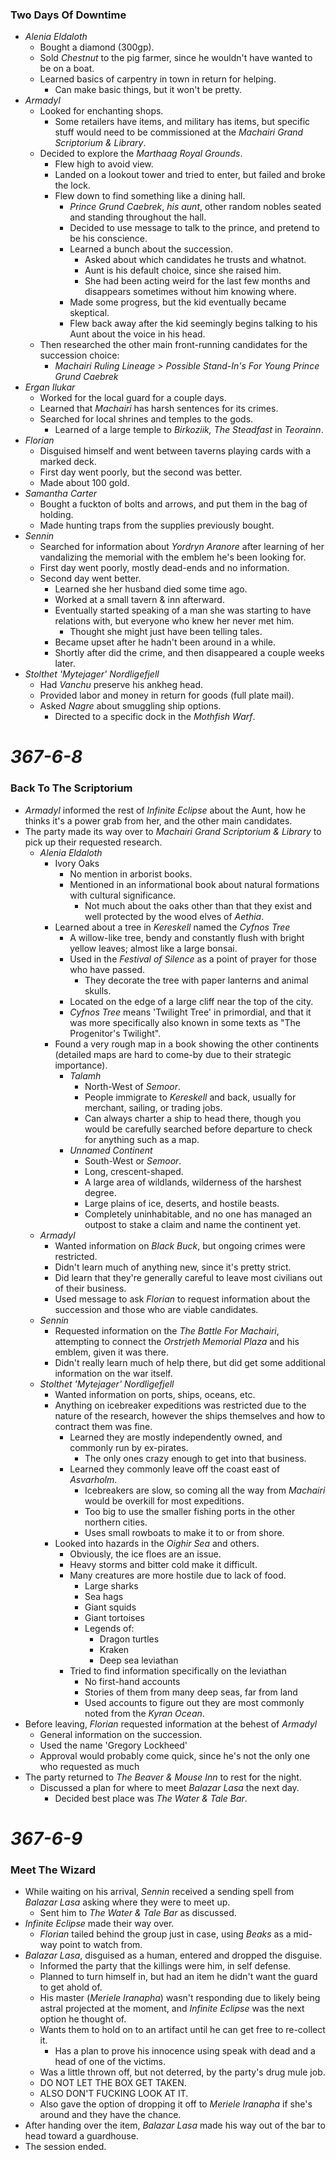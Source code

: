 ### Two Days Of Downtime

* *Alenia Eldaloth*
  * Bought a diamond (300gp).
  * Sold *Chestnut* to the pig farmer, since he wouldn't have wanted to be on a boat.
  * Learned basics of carpentry in town in return for helping.
    * Can make basic things, but it won't be pretty.
* *Armadyl*
  * Looked for enchanting shops.
    * Some retailers have items, and military has items, but specific stuff would need to be commissioned at the *Machairi Grand Scriptorium & Library*.
  * Decided to explore the *Marthaag Royal Grounds*.
    * Flew high to avoid view.
    * Landed on a lookout tower and tried to enter, but failed and broke the lock.
    * Flew down to find something like a dining hall.
      * *Prince Grund Caebrek*, *his aunt*, other random nobles seated and standing throughout the hall.
      * Decided to use message to talk to the prince, and pretend to be his conscience.
      * Learned a bunch about the succession.
        * Asked about which candidates he trusts and whatnot.
        * Aunt is his default choice, since she raised him.
        * She had been acting weird for the last few months and disappears sometimes without him knowing where.
      * Made some progress, but the kid eventually became skeptical.
      * Flew back away after the kid seemingly begins talking to his Aunt about the voice in his head.
  * Then researched the other main front-running candidates for the succession choice:
    * *Machairi Ruling Lineage > Possible Stand-In's For Young Prince Grund Caebrek*
* *Ergan Ilukar*
  * Worked for the local guard for a couple days.
  * Learned that *Machairi* has harsh sentences for its crimes.
  * Searched for local shrines and temples to the gods.
    * Learned of a large temple to *Birkoziik, The Steadfast* in *Teorainn*.
* *Florian*
  * Disguised himself and went between taverns playing cards with a marked deck.
  * First day went poorly, but the second was better.
  * Made about 100 gold.
* *Samantha Carter*
  * Bought a fuckton of bolts and arrows, and put them in the bag of holding.
  * Made hunting traps from the supplies previously bought.
* *Sennin*
  * Searched for information about *Yordryn Aranore* after learning of her vandalizing the memorial with the emblem he's been looking for.
  * First day went poorly, mostly dead-ends and no information.
  * Second day went better.
    * Learned she her husband died some time ago.
    * Worked at a small tavern & inn afterward.
    * Eventually started speaking of a man she was starting to have relations with, but everyone who knew her never met him.
      * Thought she might just have been telling tales.
    * Became upset after he hadn't been around in a while.
    * Shortly after did the crime, and then disappeared a couple weeks later.
* *Stolthet 'Mytejager' Nordligefjell*
  * Had *Vanchu* preserve his ankheg head.
  * Provided labor and money in return for goods (full plate mail).
  * Asked *Nagre* about smuggling ship options.
    * Directed to a specific dock in the *Mothfish Warf*.

# *367-6-8*

### Back To The Scriptorium

* *Armadyl* informed the rest of *Infinite Eclipse* about the Aunt, how he thinks it's a power grab from her, and the other main candidates.
* The party made its way over to *Machairi Grand Scriptorium & Library* to pick up their requested research.
  * *Alenia Eldaloth*
    * Ivory Oaks
      * No mention in arborist books.
      * Mentioned in an informational book about natural formations with cultural significance.
        * Not much about the oaks other than that they exist and well protected by the wood elves of *Aethia*.
    * Learned about a tree in *Kereskell* named the *Cyfnos Tree*
      * A willow-like tree, bendy and constantly flush with bright yellow leaves; almost like a large bonsai.
      * Used in the *Festival of Silence* as a point of prayer for those who have passed.
        * They decorate the tree with paper lanterns and animal skulls.
      * Located on the edge of a large cliff near the top of the city.
      * *Cyfnos Tree* means 'Twilight Tree' in primordial, and that it was more specifically also known in some texts as "The Progenitor's Twilight".
    * Found a very rough map in a book showing the other continents (detailed maps are hard to come-by due to their strategic importance).
      * *Talamh*
        * North-West of *Semoor*.
        * People immigrate to *Kereskell* and back, usually for merchant, sailing, or trading jobs.
        * Can always charter a ship to head there, though you would be carefully searched before departure to check for anything such as a map.
      * *Unnamed Continent*
        * South-West or *Semoor*.
        * Long, crescent-shaped.
        * A large area of wildlands, wilderness of the harshest degree.
        * Large plains of ice, deserts, and hostile beasts.
        * Completely uninhabitable, and no one has managed an outpost to stake a claim and name the continent yet.
  * *Armadyl*
    * Wanted information on *Black Buck*, but ongoing crimes were restricted.
    * Didn't learn much of anything new, since it's pretty strict.
    * Did learn that they're generally careful to leave most civilians out of their business.
    * Used message to ask *Florian* to request information about the succession and those who are viable candidates.
  * *Sennin*
    * Requested information on the *The Battle For Machairi*, attempting to connect the *Orstrjeth Memorial Plaza* and his emblem, given it was there.
    * Didn't really learn much of help there, but did get some additional information on the war itself.
  * *Stolthet 'Mytejager' Nordligefjell*
    * Wanted information on ports, ships, oceans, etc.
    * Anything on icebreaker expeditions was restricted due to the nature of the research, however the ships themselves and how to contract them was fine.
      * Learned they are mostly independently owned, and commonly run by ex-pirates.
        * The only ones crazy enough to get into that business.
      * Learned they commonly leave off the coast east of *Asvarholm*.
        * Icebreakers are slow, so coming all the way from *Machairi* would be overkill for most expeditions.
        * Too big to use the smaller fishing ports in the other northern cities.
        * Uses small rowboats to make it to or from shore.
    * Looked into hazards in the *Oighir Sea* and others.
      * Obviously, the ice floes are an issue.
      * Heavy storms and bitter cold make it difficult.
      * Many creatures are more hostile due to lack of food.
        * Large sharks
        * Sea hags
        * Giant squids
        * Giant tortoises
        * Legends of:
          * Dragon turtles
          * Kraken
          * Deep sea leviathan
      * Tried to find information specifically on the leviathan
        * No first-hand accounts
        * Stories of them from many deep seas, far from land
        * Used accounts to figure out they are most commonly noted from the *Kyran Ocean*.
* Before leaving, *Florian* requested information at the behest of *Armadyl*
  * General information on the succession.
  * Used the name 'Gregory Lockheed'
  * Approval would probably come quick, since he's not the only one who requested as much
* The party returned to *The Beaver & Mouse Inn* to rest for the night.
  * Discussed a plan for where to meet *Balazar Lasa* the next day.
    * Decided best place was *The Water & Tale Bar*.

# *367-6-9*

### Meet The Wizard

* While waiting on his arrival, *Sennin* received a sending spell from *Balazar Lasa* asking where they were to meet up.
  * Sent him to *The Water & Tale Bar* as discussed.
* *Infinite Eclipse* made their way over.
  * *Florian* tailed behind the group just in case, using *Beaks* as a mid-way point to watch from.
* *Balazar Lasa*, disguised as a human, entered and dropped the disguise.
  * Informed the party that the killings were him, in self defense.
  * Planned to turn himself in, but had an item he didn't want the guard to get ahold of.
  * His master (*Meriele Iranapha*) wasn't responding due to likely being astral projected at the moment, and *Infinite Eclipse* was the next option he thought of.
  * Wants them to hold on to an artifact until he can get free to re-collect it.
    * Has a plan to prove his innocence using speak with dead and a head of one of the victims.
  * Was a little thrown off, but not deterred, by the party's drug mule job.
  * DO NOT LET THE BOX GET TAKEN.
  * ALSO DON'T FUCKING LOOK AT IT.
  * Also gave the option of dropping it off to *Meriele Iranapha* if she's around and they have the chance.
* After handing over the item, *Balazar Lasa* made his way out of the bar to head toward a guardhouse.
* The session ended.
